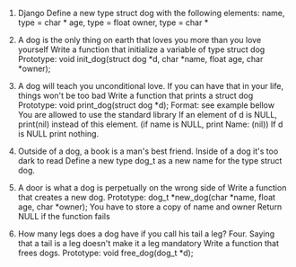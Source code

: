 1. Django Define a new type struct dog with the following elements: name, type = char * age, type = float owner, type = char *

2. A dog is the only thing on earth that loves you more than you love yourself Write a function that initialize a variable of type struct dog Prototype: void init_dog(struct dog *d, char *name, float age, char *owner);

3. A dog will teach you unconditional love. If you can have that in your life, things won't be too bad Write a function that prints a struct dog Prototype: void print_dog(struct dog *d); Format: see example bellow You are allowed to use the standard library If an element of d is NULL, print(nil) instead of this element. (if name is NULL, print Name: (nil)) If d is NULL print nothing.

3. Outside of a dog, a book is a man's best friend. Inside of a dog it's too dark to read Define a new type dog_t as a new name for the type struct dog.

4. A door is what a dog is perpetually on the wrong side of Write a function that creates a new dog. Prototype: dog_t *new_dog(char *name, float age, char *owner); You have to store a copy of name and owner Return NULL if the function fails

5. How many legs does a dog have if you call his tail a leg? Four. Saying that a tail is a leg doesn't make it a leg mandatory Write a function that frees dogs. Prototype: void free_dog(dog_t *d);